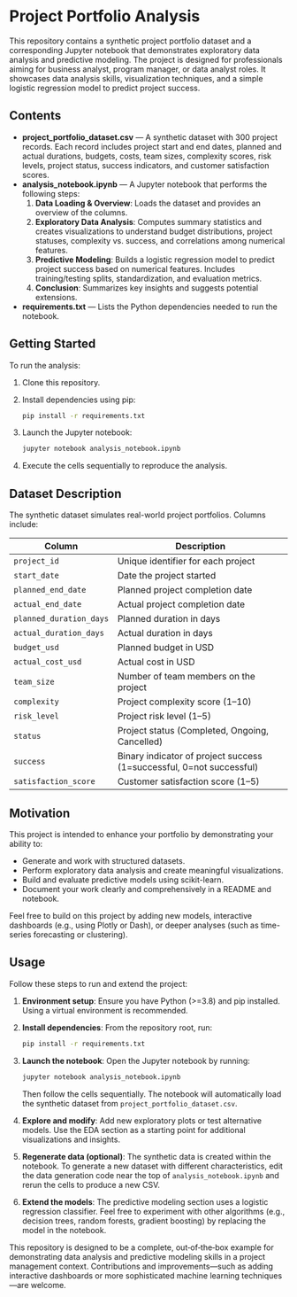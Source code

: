 
# Project Portfolio Analysis

This repository contains a synthetic project portfolio dataset and a corresponding Jupyter notebook that demonstrates exploratory data analysis and predictive modeling. The project is designed for professionals aiming for business analyst, program manager, or data analyst roles. It showcases data analysis skills, visualization techniques, and a simple logistic regression model to predict project success.

## Contents

- **project_portfolio_dataset.csv** — A synthetic dataset with 300 project records. Each record includes project start and end dates, planned and actual durations, budgets, costs, team sizes, complexity scores, risk levels, project status, success indicators, and customer satisfaction scores.
- **analysis_notebook.ipynb** — A Jupyter notebook that performs the following steps:
  1. **Data Loading & Overview**: Loads the dataset and provides an overview of the columns.
  2. **Exploratory Data Analysis**: Computes summary statistics and creates visualizations to understand budget distributions, project statuses, complexity vs. success, and correlations among numerical features.
  3. **Predictive Modeling**: Builds a logistic regression model to predict project success based on numerical features. Includes training/testing splits, standardization, and evaluation metrics.
  4. **Conclusion**: Summarizes key insights and suggests potential extensions.
- **requirements.txt** — Lists the Python dependencies needed to run the notebook.

## Getting Started

To run the analysis:

1. Clone this repository.
2. Install dependencies using pip:

   ```bash
   pip install -r requirements.txt
   ```

3. Launch the Jupyter notebook:

   ```bash
   jupyter notebook analysis_notebook.ipynb
   ```

4. Execute the cells sequentially to reproduce the analysis.

## Dataset Description

The synthetic dataset simulates real-world project portfolios. Columns include:

| Column | Description |
| --- | --- |
| `project_id` | Unique identifier for each project |
| `start_date` | Date the project started |
| `planned_end_date` | Planned project completion date |
| `actual_end_date` | Actual project completion date |
| `planned_duration_days` | Planned duration in days |
| `actual_duration_days` | Actual duration in days |
| `budget_usd` | Planned budget in USD |
| `actual_cost_usd` | Actual cost in USD |
| `team_size` | Number of team members on the project |
| `complexity` | Project complexity score (1–10) |
| `risk_level` | Project risk level (1–5) |
| `status` | Project status (Completed, Ongoing, Cancelled) |
| `success` | Binary indicator of project success (1=successful, 0=not successful) |
| `satisfaction_score` | Customer satisfaction score (1–5) |

## Motivation

This project is intended to enhance your portfolio by demonstrating your ability to:


- Generate and work with structured datasets.
- Perform exploratory data analysis and create meaningful visualizations.
- Build and evaluate predictive models using scikit-learn.
- Document your work clearly and comprehensively in a README and notebook.

Feel free to build on this project by adding new models, interactive dashboards (e.g., using Plotly or Dash), or deeper analyses (such as time-series forecasting or clustering).
## Usage

Follow these steps to run and extend the project:

1. **Environment setup**: Ensure you have Python (>=3.8) and pip installed. Using a virtual environment is recommended.
2. **Install dependencies**: From the repository root, run:

   ```bash
   pip install -r requirements.txt
   ```

3. **Launch the notebook**: Open the Jupyter notebook by running:

   ```bash
   jupyter notebook analysis_notebook.ipynb
   ```

   Then follow the cells sequentially. The notebook will automatically load the synthetic dataset from `project_portfolio_dataset.csv`.

4. **Explore and modify**: Add new exploratory plots or test alternative models. Use the EDA section as a starting point for additional visualizations and insights.

5. **Regenerate data (optional)**: The synthetic data is created within the notebook. To generate a new dataset with different characteristics, edit the data generation code near the top of `analysis_notebook.ipynb` and rerun the cells to produce a new CSV.

6. **Extend the models**: The predictive modeling section uses a logistic regression classifier. Feel free to experiment with other algorithms (e.g., decision trees, random forests, gradient boosting) by replacing the model in the notebook.

This repository is designed to be a complete, out‑of‑the‑box example for demonstrating data analysis and predictive modeling skills in a project management context. Contributions and improvements—such as adding interactive dashboards or more sophisticated machine learning techniques—are welcome.
